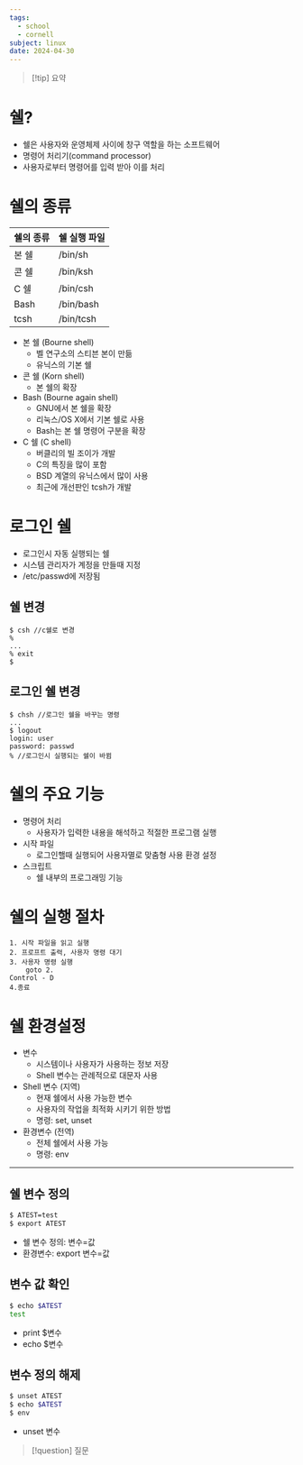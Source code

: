```yaml
---
tags:
  - school
  - cornell
subject: linux
date: 2024-04-30
---
```

> [!tip] 요약
# 쉘?
- 쉘은 사용자와 운영체제 사이에 창구 역할을 하는 소프트웨어
- 명령어 처리기(command processor)
- 사용자로부터 명령어를 입력 받아 이를 처리
# 쉘의 종류
| 쉘의 종류 | 쉘 실행 파일   |
| ----- | --------- |
| 본 쉘   | /bin/sh   |
| 콘 쉘   | /bin/ksh  |
| C 쉘   | /bin/csh  |
| Bash  | /bin/bash |
| tcsh  | /bin/tcsh |
- 본 쉘 (Bourne shell)
	- 벨 연구소의 스티븐 본이 만듦
	- 유닉스의 기본 쉘
- 콘 쉘 (Korn shell)
	- 본 쉘의 확장
- Bash (Bourne again shell)
	- GNU에서 본 쉘을 확장
	- 리눅스/OS X에서 기본 쉘로 사용
	- Bash는 본 쉘 명령어 구분을 확장
- C 쉘 (C shell)
	- 버클리의 빌 조이가 개발
	- C의 특징을 많이 포함
	- BSD 계열의 유닉스에서 많이 사용
	- 최근에 개선판인 tcsh가 개발
# 로그인 쉘
- 로그인시 자동 실행되는 쉘
- 시스템 관리자가 계정을 만들때 지정
- /etc/passwd에 저장됨
## 쉘 변경
```
$ csh //c쉘로 변경
%
...
% exit
$
```
## 로그인 쉘 변경
```
$ chsh //로그인 쉘을 바꾸는 명령
...
$ logout
login: user
password: passwd
% //로그인시 실행되는 쉘이 바뀜
```
# 쉘의 주요 기능
- 명령어 처리
	- 사용자가 입력한 내용을 해석하고 적절한 프로그램 실행
- 시작 파일
	- 로그인핼때 실행되어 사용자멸로 맞춤형 사용 환경 설정
- 스크립트
	- 쉘 내부의 프로그래밍 기능
# 쉘의 실행 절차
```
1. 시작 파일을 읽고 실행
2. 프로프트 출력, 사용자 명령 대기
3. 사용자 명령 실행
	goto 2.
Control - D
4.종료
```
# 쉘 환경설정
- 변수
	- 시스템이나 사용자가 사용하는 정보 저장
	- Shell 변수는 관례적으로 대문자 사용
- Shell 변수 (지역)
	- 현재 쉘에서 사용 가능한 변수
	- 사용자의 작업을 최적화 시키기 위한 방법
	- 명령: set, unset
- 환경변수 (전역)
	- 전체 쉘에서 사용 가능
	- 명령: env
- - - 
## 쉘 변수 정의
```bash
$ ATEST=test
$ export ATEST
```
- 쉘 변수 정의: 변수=값
- 환경변수: export 변수=값
## 변수 값 확인
```bash
$ echo $ATEST
test
```
- print $변수
- echo $변수
## 변수 정의 해제
```bash
$ unset ATEST
$ echo $ATEST
$ env
```
- unset 변수
> [!question] 질문